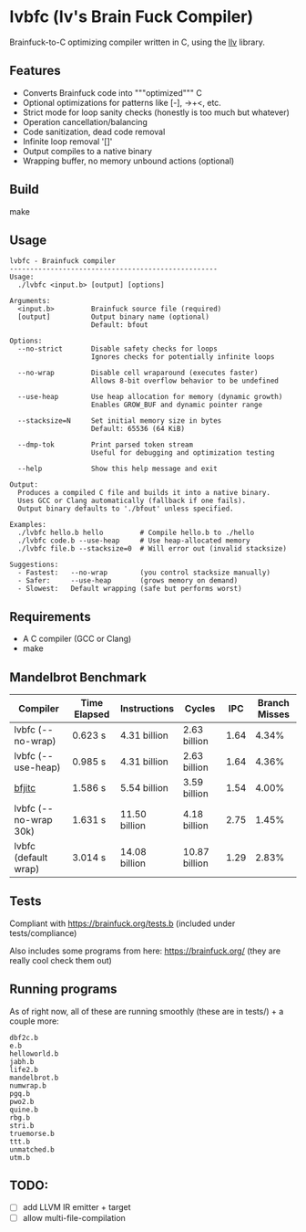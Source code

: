 # lvbfc (lv's Brain Fuck Compiler)

Brainfuck-to-C optimizing compiler written in C, using the [llv](https://github.com/lvzrr/llv) library.

## Features

- Converts Brainfuck code into """optimized""" C
- Optional optimizations for patterns like [-], ->+<, etc.
- Strict mode for loop sanity checks (honestly is too much but whatever)
- Operation cancellation/balancing
- Code sanitization, dead code removal
- Infinite loop removal '[]'
- Output compiles to a native binary
- Wrapping buffer, no memory unbound actions (optional)

## Build

make

## Usage

```
lvbfc - Brainfuck compiler
---------------------------------------------------
Usage:
  ./lvbfc <input.b> [output] [options]

Arguments:
  <input.b>         Brainfuck source file (required)
  [output]          Output binary name (optional)
                    Default: bfout

Options:
  --no-strict       Disable safety checks for loops
                    Ignores checks for potentially infinite loops

  --no-wrap         Disable cell wraparound (executes faster)
                    Allows 8-bit overflow behavior to be undefined

  --use-heap        Use heap allocation for memory (dynamic growth)
                    Enables GROW_BUF and dynamic pointer range

  --stacksize=N     Set initial memory size in bytes
                    Default: 65536 (64 KiB)

  --dmp-tok         Print parsed token stream
                    Useful for debugging and optimization testing

  --help            Show this help message and exit

Output:
  Produces a compiled C file and builds it into a native binary.
  Uses GCC or Clang automatically (fallback if one fails).
  Output binary defaults to './bfout' unless specified.

Examples:
  ./lvbfc hello.b hello         # Compile hello.b to ./hello
  ./lvbfc code.b --use-heap     # Use heap-allocated memory
  ./lvbfc file.b --stacksize=0  # Will error out (invalid stacksize)

Suggestions:
  - Fastest:   --no-wrap        (you control stacksize manually)
  - Safer:     --use-heap       (grows memory on demand)
  - Slowest:   Default wrapping (safe but performs worst)
```

## Requirements

- A C compiler (GCC or Clang)
- make

## Mandelbrot Benchmark
| Compiler             | Time Elapsed | Instructions     | Cycles         | IPC  | Branch Misses |
|----------------------|--------------|------------------|----------------|------|----------------|
| lvbfc (--no-wrap)    | 0.623 s      | 4.31 billion     | 2.63 billion   | 1.64 | 4.34%          |
| lvbfc (--use-heap)   | 0.985 s      | 4.31 billion     | 2.63 billion   | 1.64 | 4.36%          |
| [bfjitc](https://github.com/tsoding/bfjit)               | 1.586 s      | 5.54 billion     | 3.59 billion   | 1.54 | 4.00%          |
| lvbfc (--no-wrap 30k)| 1.631 s      | 11.50 billion    | 4.18 billion   | 2.75 | 1.45%          |
| lvbfc (default wrap) | 3.014 s      | 14.08 billion    | 10.87 billion  | 1.29 | 2.83%          |


## Tests

Compliant with https://brainfuck.org/tests.b (included under tests/compliance)

Also includes some programs from here: https://brainfuck.org/ (they are really cool check them out)

## Running programs

As of right now, all of these are running smoothly (these are in tests/) + a couple more:

```
dbf2c.b
e.b
helloworld.b
jabh.b
life2.b
mandelbrot.b
numwrap.b
pgq.b
pwo2.b
quine.b
rbg.b
stri.b
truemorse.b
ttt.b
unmatched.b
utm.b
```

## TODO:

- [ ] add LLVM IR emitter + target
- [ ] allow multi-file-compilation
